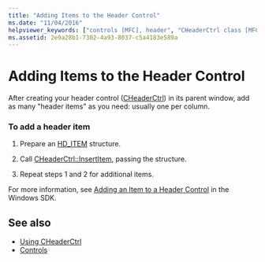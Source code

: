 ```yaml
---
title: "Adding Items to the Header Control"
ms.date: "11/04/2016"
helpviewer_keywords: ["controls [MFC], header", "CHeaderCtrl class [MFC], adding items", "header controls [MFC], adding items to"]
ms.assetid: 2e9a28b1-7302-4a93-8037-c5a4183e589a
---
```

# Adding Items to the Header Control

After creating your header control ([CHeaderCtrl](../mfc/reference/cheaderctrl-class.md)) in its parent window, add as many "header items" as you need: usually one per column.

### To add a header item

1. Prepare an [HD_ITEM](/windows/desktop/api/commctrl/ns-commctrl-_hd_itema) structure.

1. Call [CHeaderCtrl::InsertItem](../mfc/reference/cheaderctrl-class.md#insertitem), passing the structure.

1. Repeat steps 1 and 2 for additional items.

For more information, see [Adding an Item to a Header Control](/windows/desktop/Controls/header-controls) in the Windows SDK.

## See also

- [Using CHeaderCtrl](../mfc/using-cheaderctrl.md)
- [Controls](../mfc/controls-mfc.md)

